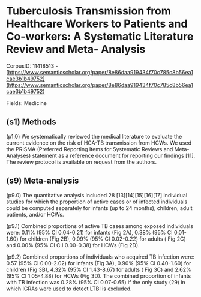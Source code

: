 # Tuberculosis Transmission from Healthcare Workers to Patients and Co-workers: A Systematic Literature Review and Meta- Analysis

CorpusID: 11418513 - [https://www.semanticscholar.org/paper/8e86daa919434f70c785c8b56ea1cae3b1b49752](https://www.semanticscholar.org/paper/8e86daa919434f70c785c8b56ea1cae3b1b49752)

Fields: Medicine

## (s1) Methods
(p1.0) We systematically reviewed the medical literature to evaluate the current evidence on the risk of HCA-TB transmission from HCWs. We used the PRISMA (Preferred Reporting Items for Systematic Reviews and Meta-Analyses) statement as a reference document for reporting our findings [11]. The review protocol is available on request from the authors.
## (s9) Meta-analysis
(p9.0) The quantitative analysis included 28 [13][14][15][16][17] individual studies for which the proportion of active cases or of infected individuals could be computed separately for infants (up to 24 months), children, adult patients, and/or HCWs.

(p9.1) Combined proportions of active TB cases among exposed individuals were: 0.11% (95% CI 0.04-0.21) for infants (Fig 2A), 0.38% (95% CI 0.01-1.60) for children (Fig 2B), 0.09% (95% CI 0.02-0.22) for adults ( Fig 2C) and 0.00% (95% CI C.I 0.00-0.38) for HCWs (Fig 2D).

(p9.2) Combined proportions of individuals who acquired TB infection were: 0.57 (95% CI 0.00-2.02) for infants (Fig 3A), 0.90% (95% CI 0.40-1.60) for children (Fig 3B), 4.32% (95% CI 1.43-8.67) for adults ( Fig 3C) and 2.62% (95% CI 1.05-4.88) for HCWs (Fig 3D). The combined proportion of infants with TB infection was 0.28% (95% CI 0.07-0.65) if the only study (29) in which IGRAs were used to detect LTBI is excluded.
